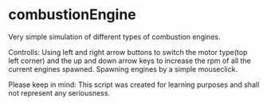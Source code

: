 # combustionEngine
Very simple simulation of different types of combustion engines.

Controlls:
Using left and right arrow buttons to switch the motor type(top left corner) and the up and down arrow keys to increase the rpm of all the current engines spawned. Spawning engines by a simple mouseclick.

Please keep in mind:
This script was created for learning purposes and shall not represent any seriousness.
